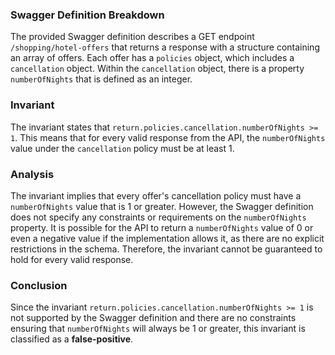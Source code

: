 ### Swagger Definition Breakdown
The provided Swagger definition describes a GET endpoint `/shopping/hotel-offers` that returns a response with a structure containing an array of offers. Each offer has a `policies` object, which includes a `cancellation` object. Within the `cancellation` object, there is a property `numberOfNights` that is defined as an integer.

### Invariant
The invariant states that `return.policies.cancellation.numberOfNights >= 1`. This means that for every valid response from the API, the `numberOfNights` value under the `cancellation` policy must be at least 1.

### Analysis
The invariant implies that every offer's cancellation policy must have a `numberOfNights` value that is 1 or greater. However, the Swagger definition does not specify any constraints or requirements on the `numberOfNights` property. It is possible for the API to return a `numberOfNights` value of 0 or even a negative value if the implementation allows it, as there are no explicit restrictions in the schema. Therefore, the invariant cannot be guaranteed to hold for every valid response.

### Conclusion
Since the invariant `return.policies.cancellation.numberOfNights >= 1` is not supported by the Swagger definition and there are no constraints ensuring that `numberOfNights` will always be 1 or greater, this invariant is classified as a **false-positive**.
